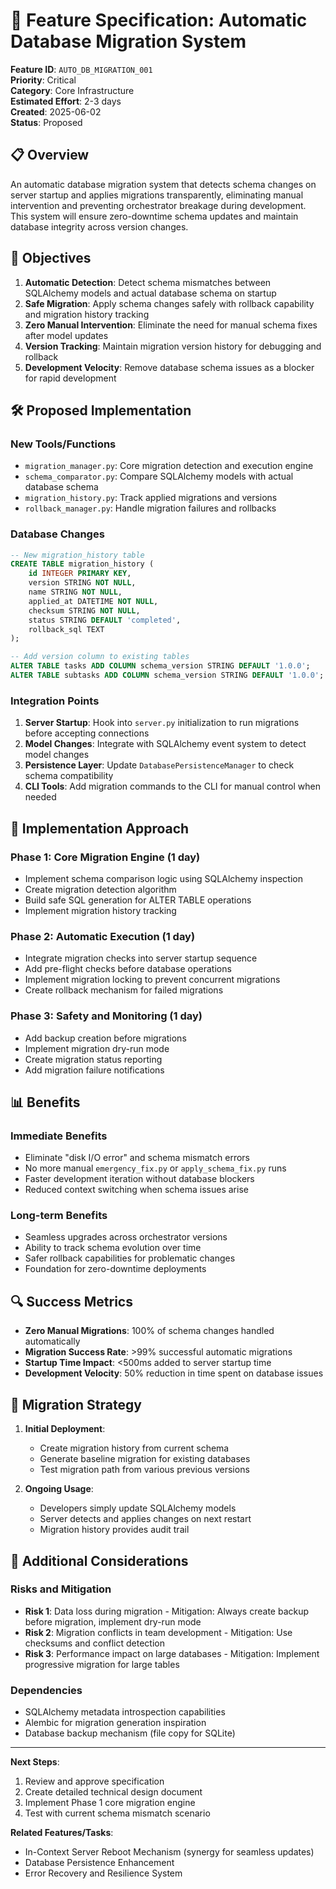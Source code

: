 # 🔧 Feature Specification: Automatic Database Migration System

**Feature ID**: `AUTO_DB_MIGRATION_001`  
**Priority**: Critical  
**Category**: Core Infrastructure  
**Estimated Effort**: 2-3 days  
**Created**: 2025-06-02  
**Status**: Proposed  

## 📋 Overview

An automatic database migration system that detects schema changes on server startup and applies migrations transparently, eliminating manual intervention and preventing orchestrator breakage during development. This system will ensure zero-downtime schema updates and maintain database integrity across version changes.

## 🎯 Objectives

1. **Automatic Detection**: Detect schema mismatches between SQLAlchemy models and actual database schema on startup
2. **Safe Migration**: Apply schema changes safely with rollback capability and migration history tracking
3. **Zero Manual Intervention**: Eliminate the need for manual schema fixes after model updates
4. **Version Tracking**: Maintain migration version history for debugging and rollback
5. **Development Velocity**: Remove database schema issues as a blocker for rapid development

## 🛠️ Proposed Implementation

### New Tools/Functions
- `migration_manager.py`: Core migration detection and execution engine
- `schema_comparator.py`: Compare SQLAlchemy models with actual database schema
- `migration_history.py`: Track applied migrations and versions
- `rollback_manager.py`: Handle migration failures and rollbacks

### Database Changes
```sql
-- New migration_history table
CREATE TABLE migration_history (
    id INTEGER PRIMARY KEY,
    version STRING NOT NULL,
    name STRING NOT NULL,
    applied_at DATETIME NOT NULL,
    checksum STRING NOT NULL,
    status STRING DEFAULT 'completed',
    rollback_sql TEXT
);

-- Add version column to existing tables
ALTER TABLE tasks ADD COLUMN schema_version STRING DEFAULT '1.0.0';
ALTER TABLE subtasks ADD COLUMN schema_version STRING DEFAULT '1.0.0';
```

### Integration Points
1. **Server Startup**: Hook into `server.py` initialization to run migrations before accepting connections
2. **Model Changes**: Integrate with SQLAlchemy event system to detect model changes
3. **Persistence Layer**: Update `DatabasePersistenceManager` to check schema compatibility
4. **CLI Tools**: Add migration commands to the CLI for manual control when needed

## 🔄 Implementation Approach

### Phase 1: Core Migration Engine (1 day)
- Implement schema comparison logic using SQLAlchemy inspection
- Create migration detection algorithm
- Build safe SQL generation for ALTER TABLE operations
- Implement migration history tracking

### Phase 2: Automatic Execution (1 day)
- Integrate migration checks into server startup sequence
- Add pre-flight checks before database operations
- Implement migration locking to prevent concurrent migrations
- Create rollback mechanism for failed migrations

### Phase 3: Safety and Monitoring (1 day)
- Add backup creation before migrations
- Implement migration dry-run mode
- Create migration status reporting
- Add migration failure notifications

## 📊 Benefits

### Immediate Benefits
- Eliminate "disk I/O error" and schema mismatch errors
- No more manual `emergency_fix.py` or `apply_schema_fix.py` runs
- Faster development iteration without database blockers
- Reduced context switching when schema issues arise

### Long-term Benefits
- Seamless upgrades across orchestrator versions
- Ability to track schema evolution over time
- Safer rollback capabilities for problematic changes
- Foundation for zero-downtime deployments

## 🔍 Success Metrics

- **Zero Manual Migrations**: 100% of schema changes handled automatically
- **Migration Success Rate**: >99% successful automatic migrations
- **Startup Time Impact**: <500ms added to server startup time
- **Development Velocity**: 50% reduction in time spent on database issues

## 🎯 Migration Strategy

1. **Initial Deployment**: 
   - Create migration history from current schema
   - Generate baseline migration for existing databases
   - Test migration path from various previous versions

2. **Ongoing Usage**:
   - Developers simply update SQLAlchemy models
   - Server detects and applies changes on next restart
   - Migration history provides audit trail

## 📝 Additional Considerations

### Risks and Mitigation
- **Risk 1**: Data loss during migration - Mitigation: Always create backup before migration, implement dry-run mode
- **Risk 2**: Migration conflicts in team development - Mitigation: Use checksums and conflict detection
- **Risk 3**: Performance impact on large databases - Mitigation: Implement progressive migration for large tables

### Dependencies
- SQLAlchemy metadata introspection capabilities
- Alembic for migration generation inspiration
- Database backup mechanism (file copy for SQLite)

---

**Next Steps**: 
1. Review and approve specification
2. Create detailed technical design document
3. Implement Phase 1 core migration engine
4. Test with current schema mismatch scenario

**Related Features/Tasks**:
- In-Context Server Reboot Mechanism (synergy for seamless updates)
- Database Persistence Enhancement
- Error Recovery and Resilience System